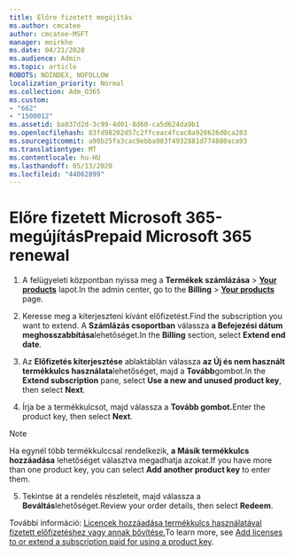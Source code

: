 ```yaml
---
title: Előre fizetett megújítás
ms.author: cmcatee
author: cmcatee-MSFT
manager: mnirkhe
ms.date: 04/21/2020
ms.audience: Admin
ms.topic: article
ROBOTS: NOINDEX, NOFOLLOW
localization_priority: Normal
ms.collection: Adm_O365
ms.custom:
- "662"
- "1500012"
ms.assetid: ba037d2d-3c99-4d01-8d60-ca5d624da9b1
ms.openlocfilehash: 83fd98202d57c2ffceac4fcac8a928626d0ca203
ms.sourcegitcommit: a98b25fa3cac9ebba983f4932881d774880aca93
ms.translationtype: MT
ms.contentlocale: hu-HU
ms.lasthandoff: 05/13/2020
ms.locfileid: "44062899"
---
```

# <a name="prepaid-microsoft-365-renewal"></a><span data-ttu-id="3a8aa-102">Előre fizetett Microsoft 365-megújítás</span><span class="sxs-lookup"><span data-stu-id="3a8aa-102">Prepaid Microsoft 365 renewal</span></span>

1. <span data-ttu-id="3a8aa-103">A felügyeleti központban nyissa meg a **Termékek számlázása** \> **[Your products](https://go.microsoft.com/fwlink/p/?linkid=842054)** lapot.</span><span class="sxs-lookup"><span data-stu-id="3a8aa-103">In the admin center, go to the **Billing** \> **[Your products](https://go.microsoft.com/fwlink/p/?linkid=842054)** page.</span></span>

2. <span data-ttu-id="3a8aa-104">Keresse meg a kiterjeszteni kívánt előfizetést.</span><span class="sxs-lookup"><span data-stu-id="3a8aa-104">Find the subscription you want to extend.</span></span> <span data-ttu-id="3a8aa-105">A **Számlázás csoportban** válassza **a Befejezési dátum meghosszabbítása**lehetőséget.</span><span class="sxs-lookup"><span data-stu-id="3a8aa-105">In the **Billing** section, select **Extend end date**.</span></span>

3. <span data-ttu-id="3a8aa-106">Az **Előfizetés kiterjesztése** ablaktáblán válassza **az Új és nem használt termékkulcs használata**lehetőséget, majd a **Tovább**gombot.</span><span class="sxs-lookup"><span data-stu-id="3a8aa-106">In the **Extend subscription** pane, select **Use a new and unused product key**, then select **Next**.</span></span>

4. <span data-ttu-id="3a8aa-107">Írja be a termékkulcsot, majd válassza a **Tovább gombot.**</span><span class="sxs-lookup"><span data-stu-id="3a8aa-107">Enter the product key, then select **Next**.</span></span>

> [!NOTE]
> <span data-ttu-id="3a8aa-108">Ha egynél több termékkulccsal rendelkezik, **a Másik termékkulcs hozzáadása** lehetőséget választva megadhatja azokat.</span><span class="sxs-lookup"><span data-stu-id="3a8aa-108">If you have more than one product key, you can select **Add another product key** to enter them.</span></span>

5. <span data-ttu-id="3a8aa-109">Tekintse át a rendelés részleteit, majd válassza a **Beváltás**lehetőséget.</span><span class="sxs-lookup"><span data-stu-id="3a8aa-109">Review your order details, then select **Redeem**.</span></span>

<span data-ttu-id="3a8aa-110">További információ: [Licencek hozzáadása termékkulcs használatával fizetett előfizetéshez vagy annak bővítése.](https://docs.microsoft.com/office365/admin/misc/add-licenses-using-product-key)</span><span class="sxs-lookup"><span data-stu-id="3a8aa-110">To learn more, see [Add licenses to or extend a subscription paid for using a product key](https://docs.microsoft.com/office365/admin/misc/add-licenses-using-product-key).</span></span>